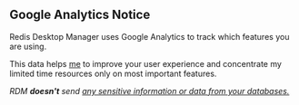 ## Google Analytics Notice
Redis Desktop Manager uses Google Analytics to track which features you are using. 

This data helps [me](https://github.com/uglide) to improve your user experience and concentrate my limited time resources only on most important features.

*RDM <b>doesn't</b> send <a href="https://github.com/uglide/RedisDesktopManager/search?q=GoogleMP&utf8=%E2%9C%93">any sensitive information or data from your databases.</a>*
